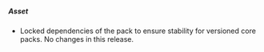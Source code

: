 ##### Asset

- Locked dependencies of the pack to ensure stability for versioned core packs. No changes in this release.
